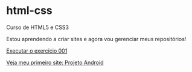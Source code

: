 # html-css
 Curso de HTML5 e CSS3

Estou aprendendo a criar sites e agora vou gerenciar meus repositórios!

<a href="https://carolfantinate.github.io/html-css/exerc%C3%ADcios/mod01/ex001/index.html" target="_blank">Executar o exercício 001</a>

<a href="https://carolfantinate.github.io/projeto-android/index.html" target="_blank">Veja meu primeiro site: Projeto Android</a>
